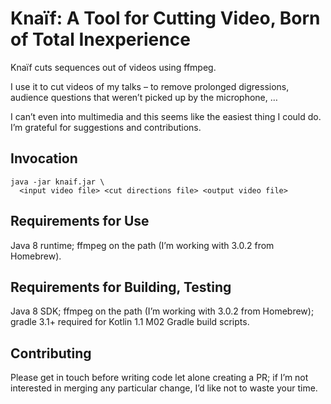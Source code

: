 # Knaïf: A Tool for Cutting Video, Born of Total Inexperience #

Knaïf cuts sequences out of videos using ffmpeg.

I use it to cut videos of my talks – to remove prolonged digressions,
audience questions that weren’t picked up by the microphone, …

I can’t even into multimedia and this seems like the easiest thing I could do.
I’m grateful for suggestions and contributions.


## Invocation ##

```
java -jar knaif.jar \
  <input video file> <cut directions file> <output video file>
```


## Requirements for Use ##

Java 8 runtime; ffmpeg on the path (I’m working with 3.0.2 from Homebrew).


## Requirements for Building, Testing ##

Java 8 SDK; ffmpeg on the path (I’m working with 3.0.2 from Homebrew);
gradle 3.1+ required for Kotlin 1.1 M02 Gradle build scripts.


## Contributing ##

Please get in touch before writing code let alone creating a PR; if I’m not
interested in merging any particular change, I’d like not to waste your time.
